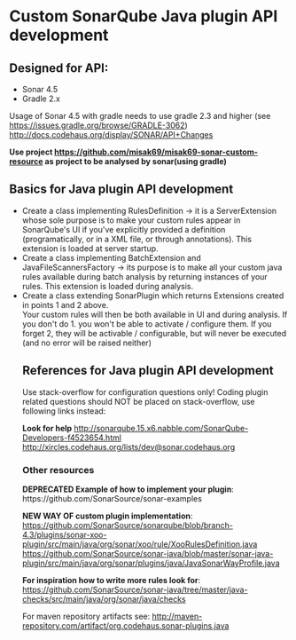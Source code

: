 


<h1>Custom SonarQube Java plugin API development</h1>

<h2>Designed for API:</h2>
<ul>
<li>Sonar 4.5</li>
<li>Gradle 2.x</li>
</ul>

Usage of Sonar 4.5 with gradle needs to use gradle 2.3 and higher (see https://issues.gradle.org/browse/GRADLE-3062)
http://docs.codehaus.org/display/SONAR/API+Changes

<b>Use project https://github.com/misak69/misak69-sonar-custom-resource as project to be analysed by sonar(using gradle)</b>

<h2>Basics for Java plugin API development</h2>

<ul>
<li>Create a class implementing RulesDefinition -> it is a ServerExtension whose sole purpose is to make your custom 
rules appear in SonarQube's UI if you've explicitly provided a definition (programatically, or in a XML file, or through annotations).
This extension is loaded at server startup.</li>
<li>Create a class implementing BatchExtension and JavaFileScannersFactory -> its purpose is to make all your custom 
java rules available during batch analysis by returning instances of your rules. This extension is loaded during analysis.</li>
<li>Create a class extending SonarPlugin which returns Extensions created in points 1 and 2 above.</li>
<div>Your custom rules will then be both available in UI and during analysis. 
If you don't do 1. you won't be able to activate / configure them. 
If you forget 2, they will be activable / configurable, but will never be executed (and no error will be raised neither)
</div>



<h2>References for Java plugin API development</h2>
Use stack-overflow for configuration questions only!
Coding plugin related questions should NOT be placed on stack-overflow, use following links instead:

<b>Look for help</B>
http://sonarqube.15.x6.nabble.com/SonarQube-Developers-f4523654.html
http://xircles.codehaus.org/lists/dev@sonar.codehaus.org


<h3>Other resources</h3>
<b>DEPRECATED Example of how to implement your plugin</b>:
https://github.com/SonarSource/sonar-examples

<b>NEW WAY OF custom plugin implementation</b>:
https://github.com/SonarSource/sonarqube/blob/branch-4.3/plugins/sonar-xoo-plugin/src/main/java/org/sonar/xoo/rule/XooRulesDefinition.java
https://github.com/SonarSource/sonar-java/blob/master/sonar-java-plugin/src/main/java/org/sonar/plugins/java/JavaSonarWayProfile.java

<b>For inspiration how to write more rules look for</b>:
https://github.com/SonarSource/sonar-java/tree/master/java-checks/src/main/java/org/sonar/java/checks

For maven repository artifacts see: http://maven-repository.com/artifact/org.codehaus.sonar-plugins.java
